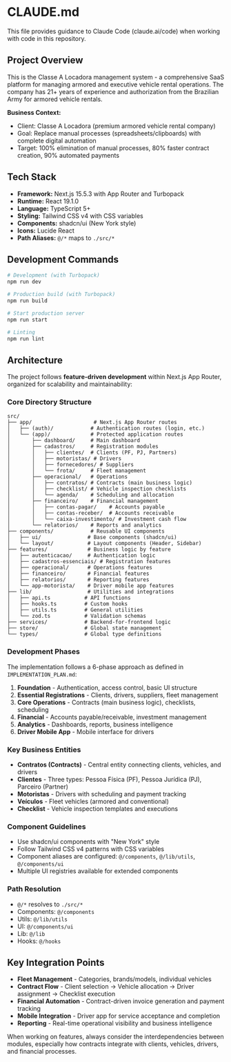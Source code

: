 # CLAUDE.md

This file provides guidance to Claude Code (claude.ai/code) when working with code in this repository.

## Project Overview

This is the Classe A Locadora management system - a comprehensive SaaS platform for managing armored and executive vehicle rental operations. The company has 21+ years of experience and authorization from the Brazilian Army for armored vehicle rentals.

**Business Context:**
- Client: Classe A Locadora (premium armored vehicle rental company)
- Goal: Replace manual processes (spreadsheets/clipboards) with complete digital automation
- Target: 100% elimination of manual processes, 80% faster contract creation, 90% automated payments

## Tech Stack

- **Framework:** Next.js 15.5.3 with App Router and Turbopack
- **Runtime:** React 19.1.0
- **Language:** TypeScript 5+
- **Styling:** Tailwind CSS v4 with CSS variables
- **Components:** shadcn/ui (New York style)
- **Icons:** Lucide React
- **Path Aliases:** `@/*` maps to `./src/*`

## Development Commands

```bash
# Development (with Turbopack)
npm run dev

# Production build (with Turbopack)
npm run build

# Start production server
npm run start

# Linting
npm run lint
```

## Architecture

The project follows **feature-driven development** within Next.js App Router, organized for scalability and maintainability:

### Core Directory Structure

```
src/
├── app/                    # Next.js App Router routes
│   ├── (auth)/            # Authentication routes (login, etc.)
│   └── (app)/             # Protected application routes
│       ├── dashboard/     # Main dashboard
│       ├── cadastros/     # Registration modules
│       │   ├── clientes/  # Clients (PF, PJ, Partners)
│       │   ├── motoristas/ # Drivers
│       │   ├── fornecedores/ # Suppliers
│       │   └── frota/     # Fleet management
│       ├── operacional/   # Operations
│       │   ├── contratos/ # Contracts (main business logic)
│       │   ├── checklist/ # Vehicle inspection checklists
│       │   └── agenda/    # Scheduling and allocation
│       ├── financeiro/    # Financial management
│       │   ├── contas-pagar/    # Accounts payable
│       │   ├── contas-receber/  # Accounts receivable
│       │   └── caixa-investimento/ # Investment cash flow
│       └── relatorios/    # Reports and analytics
├── components/            # Reusable UI components
│   ├── ui/               # Base components (shadcn/ui)
│   └── layout/           # Layout components (Header, Sidebar)
├── features/             # Business logic by feature
│   ├── autenticacao/     # Authentication logic
│   ├── cadastros-essenciais/ # Registration features
│   ├── operacional/      # Operations features
│   ├── financeiro/       # Financial features
│   ├── relatorios/       # Reporting features
│   └── app-motorista/    # Driver mobile app features
├── lib/                  # Utilities and integrations
│   ├── api.ts           # API functions
│   ├── hooks.ts         # Custom hooks
│   ├── utils.ts         # General utilities
│   └── zod.ts           # Validation schemas
├── services/            # Backend-for-frontend logic
├── store/               # Global state management
└── types/               # Global type definitions
```

### Development Phases

The implementation follows a 6-phase approach as defined in `IMPLEMENTATION_PLAN.md`:

1. **Foundation** - Authentication, access control, basic UI structure
2. **Essential Registrations** - Clients, drivers, suppliers, fleet management
3. **Core Operations** - Contracts (main business logic), checklists, scheduling
4. **Financial** - Accounts payable/receivable, investment management
5. **Analytics** - Dashboards, reports, business intelligence
6. **Driver Mobile App** - Mobile interface for drivers

### Key Business Entities

- **Contratos (Contracts)** - Central entity connecting clients, vehicles, and drivers
- **Clientes** - Three types: Pessoa Física (PF), Pessoa Jurídica (PJ), Parceiro (Partner)
- **Motoristas** - Drivers with scheduling and payment tracking
- **Veículos** - Fleet vehicles (armored and conventional)
- **Checklist** - Vehicle inspection templates and executions

### Component Guidelines

- Use shadcn/ui components with "New York" style
- Follow Tailwind CSS v4 patterns with CSS variables
- Component aliases are configured: `@/components`, `@/lib/utils`, `@/components/ui`
- Multiple UI registries available for extended components

### Path Resolution

- `@/*` resolves to `./src/*`
- Components: `@/components`
- Utils: `@/lib/utils`
- UI: `@/components/ui`
- Lib: `@/lib`
- Hooks: `@/hooks`

## Key Integration Points

- **Fleet Management** - Categories, brands/models, individual vehicles
- **Contract Flow** - Client selection → Vehicle allocation → Driver assignment → Checklist execution
- **Financial Automation** - Contract-driven invoice generation and payment tracking
- **Mobile Integration** - Driver app for service acceptance and completion
- **Reporting** - Real-time operational visibility and business intelligence

When working on features, always consider the interdependencies between modules, especially how contracts integrate with clients, vehicles, drivers, and financial processes.